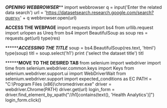 ***********OPENING WEBBROWSER*************
import webbrowser
q = input('Enter the related data search')
url  = 'https://datasetsearch.research.google.com/search?query=' + q
webbrowser.open(url)

**************ACCESS THE WEBPAGE**************
import requests
import bs4
from urllib.request import urlopen as Ureq
from bs4 import BeautifulSoup as soup
res = requests.get(url)
type(res)

***************ACCESSING THE TITLE*********
soup = bs4.BeautifulSoup(res.text, 'html')
type(soup)
titl = soup.select('h1')
print ('select the dataset title')
titl

****************MOVE TO THE DESIRED TAB**********
from selenium import webdriver
import time
from selenium.webdriver.common.keys import Keys
from selenium.webdriver.support.ui import WebDriverWait
from selenium.webdriver.support import expected_conditions as EC
PATH  = "C:\Program Files (x86)\chromedriver.exe"
driver = webdriver.Chrome(PATH)
driver.get(url)
login_form = driver.find_element_by_xpath("//h1[contains(text(), 'Health Analytics')]")
login_form.click()


